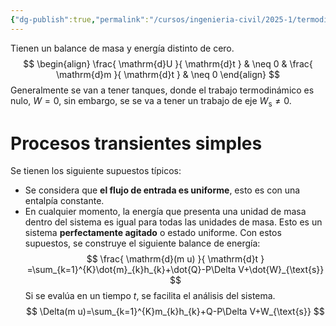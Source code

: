 ```yaml
---
{"dg-publish":true,"permalink":"/cursos/ingenieria-civil/2025-1/termodinamica/7-sistemas-transcientes/sistemas-transientes/","tags":["ExIIQ1003"]}
---
```


Tienen un balance de masa y energía distinto de cero.
$$
\begin{align}
\frac{ \mathrm{d}U }{ \mathrm{d}t }  & \neq 0 & \frac{ \mathrm{d}m }{ \mathrm{d}t }  & \neq 0
\end{align}
$$
Generalmente se van a tener tanques, donde el trabajo termodinámico es nulo, $W=0$, sin embargo, se se va a tener un trabajo de eje $W_{\text{s}}\neq 0$.
# Procesos transientes simples
Se tienen los siguiente supuestos típicos:
- Se considera que **el flujo de entrada es uniforme**, esto es con una entalpía constante.
- En cualquier momento, la energía que presenta una unidad de masa dentro del sistema es igual para todas las unidades de masa. Esto es un sistema **perfectamente agitado** o estado uniforme.
Con estos supuestos, se construye el siguiente balance de energía:
$$
\frac{ \mathrm{d}(m u) }{ \mathrm{d}t } =\sum_{k=1}^{K}\dot{m}_{k}h_{k}+\dot{Q}-P\Delta V+\dot{W}_{\text{s}}
$$
Si se evalúa en un tiempo $t$, se facilita el análisis del sistema.
$$
\Delta(m u)=\sum_{k=1}^{K}m_{k}h_{k}+Q-P\Delta V+W_{\text{s}}
$$